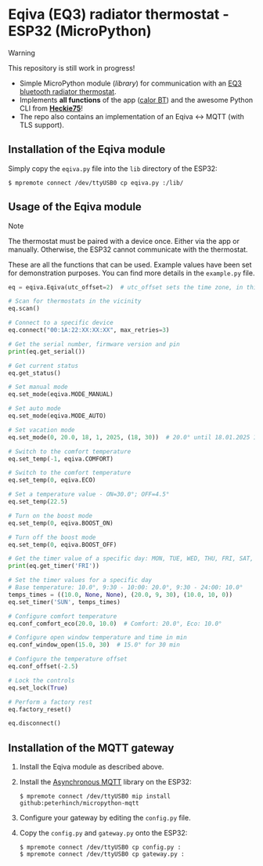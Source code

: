  

# Eqiva (EQ3) radiator thermostat - ESP32 (MicroPython)

> [!WARNING]
> This repository is still work in progress! 
- Simple MicroPython module (_library_) for communication with an [EQ3 bluetooth radiator thermostat](https://www.eq-3.de/produkte/eqiva/detail/bluetooth-smart-heizkoerperthermostat.html).
- Implements **all functions** of the app ([calor BT](https://play.google.com/store/apps/details?id=de.eq3.ble.android)) and the awesome Python CLI from **[Heckie75](https://github.com/Heckie75/Eqiva-Smart-Radiator-Thermostat)**!
- The repo also contains an implementation of an Eqiva <-> MQTT (with TLS support). 

## Installation of the Eqiva module

Simply copy the `eqiva.py` file into the `lib` directory of the ESP32:
```shell
$ mpremote connect /dev/ttyUSB0 cp eqiva.py :/lib/
```

## Usage of the Eqiva module

> [!NOTE]
> The thermostat must be paired with a device once. Either via the app or manually. Otherwise, the ESP32 cannot communicate with the thermostat.

These are all the functions that can be used. Example values have been set for demonstration purposes. You can find more details in the `example.py` file. 

```python
eq = eqiva.Eqiva(utc_offset=2)  # utc_offset sets the time zone, in this case UTC+2

# Scan for thermostats in the vicinity
eq.scan()

# Connect to a specific device
eq.connect("00:1A:22:XX:XX:XX", max_retries=3)

# Get the serial number, firmware version and pin
print(eq.get_serial())

# Get current status
eq.get_status()

# Set manual mode
eq.set_mode(eqiva.MODE_MANUAL)

# Set auto mode
eq.set_mode(eqiva.MODE_AUTO)

# Set vacation mode
eq.set_mode(0, 20.0, 18, 1, 2025, (18, 30))  # 20.0° until 18.01.2025 18:30

# Switch to the comfort temperature
eq.set_temp(-1, eqiva.COMFORT)

# Switch to the comfort temperature
eq.set_temp(0, eqiva.ECO)

# Set a temperature value - ON=30.0°; OFF=4.5°
eq.set_temp(22.5)

# Turn on the boost mode
eq.set_temp(0, eqiva.BOOST_ON)

# Turn off the boost mode
eq.set_temp(0, eqiva.BOOST_OFF)

# Get the timer value of a specific day: MON, TUE, WED, THU, FRI, SAT, SUN
print(eq.get_timer('FRI'))

# Set the timer values for a specific day
# Base temperature: 10.0°, 9:30 - 10:00: 20.0°, 9:30 - 24:00: 10.0°
temps_times = ((10.0, None, None), (20.0, 9, 30), (10.0, 10, 0))
eq.set_timer('SUN', temps_times)

# Configure comfort temperature
eq.conf_comfort_eco(20.0, 10.0)  # Comfort: 20.0°, Eco: 10.0°

# Configure open window temperature and time in min
eq.conf_window_open(15.0, 30)  # 15.0° for 30 min

# Configure the temperature offset
eq.conf_offset(-2.5)

# Lock the controls
eq.set_lock(True)

# Perform a factory rest
eq.factory_reset()

eq.disconnect()
```

## Installation of the MQTT gateway

1. Install the Eqiva module as described above.
2. Install the [Asynchronous MQTT](https://github.com/peterhinch/micropython-mqtt) library on the ESP32:

   ```shell
   $ mpremote connect /dev/ttyUSB0 mip install github:peterhinch/micropython-mqtt
   ```
3. Configure your gateway by editing the `config.py` file.
4. Copy the `config.py` and `gateway.py` onto the ESP32:
   ```shell
   $ mpremote connect /dev/ttyUSB0 cp config.py :
   $ mpremote connect /dev/ttyUSB0 cp gateway.py :
   ```

